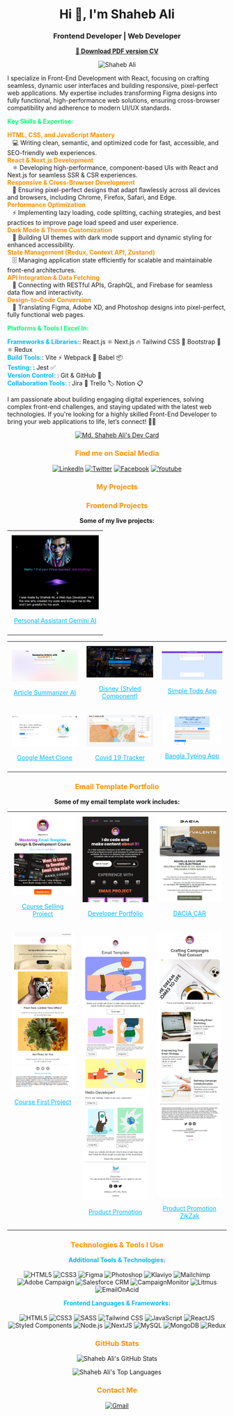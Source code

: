 <h1 align="center">Hi 👋, I'm Shaheb Ali</h1> 
<h3 align="center">Frontend Developer | Web Developer</h3>
<p align="center"><strong><a href="https://drive.google.com/file/d/1RdCuG3tXGOsMBmZmuoI1ll7JL1Ki0Qst/view?usp=sharing" target="_blank">📄 Download PDF version CV</a></strong></p>

<p align="center">
  <img src="https://komarev.com/ghpvc/?username=systembugbd" alt="Shaheb Ali" />
 
</p>

<div style="max-width: 700px; margin: 0 auto; text-align: left;">
  <p  align="left" >
I specialize in Front-End Development with React, focusing on crafting seamless, dynamic user interfaces and building responsive, pixel-perfect web applications. My expertise includes transforming Figma designs into fully functional, high-performance web solutions, ensuring cross-browser compatibility and adherence to modern UI/UX standards.
  </p>

  <p align="left">
    <strong style="color:#00ff74">Key Skills & Expertise:</strong>
    <ul style="list-style-type: none; padding: 0; text-align:left; list-style:none;">
      <li style="list-style:none"><strong style="color:#ff8f00">HTML, CSS, and JavaScript Mastery</strong><br/> &nbsp; &nbsp;💻 Writing clean, semantic, and optimized code for fast, accessible, and SEO-friendly web experiences.</li>
      <li style="list-style:none"><strong style="color:#ff8f00">React & Next.js Development</strong><br/> &nbsp; &nbsp;⚛️ Developing high-performance, component-based UIs with React and Next.js for seamless SSR & CSR experiences.</li>
      <li style="list-style:none"><strong style="color:#ff8f00">Responsive & Cross-Browser Development</strong><br/> &nbsp; &nbsp;📱 Ensuring pixel-perfect designs that adapt flawlessly across all devices and browsers, including Chrome, Firefox, Safari, and Edge.</li>
      <li style="list-style:none"><strong style="color:#ff8f00">Performance Optimization</strong><br/> &nbsp; &nbsp;⚡ Implementing lazy loading, code splitting, caching strategies, and best practices to improve page load speed and user experience.</li>
      <li style="list-style:none"><strong style="color:#ff8f00">Dark Mode & Theme Customization</strong><br/> &nbsp; &nbsp;🌙 Building UI themes with dark mode support and dynamic styling for enhanced accessibility.</li>
     <li style="list-style:none"><strong style="color:#ff8f00">State Management (Redux, Context API, Zustand)</strong><br/> &nbsp; &nbsp;🗄️ Managing application state efficiently for scalable and maintainable front-end architectures.</li>
     <li style="list-style:none"><strong style="color:#ff8f00">API Integration & Data Fetching</strong><br/> &nbsp; &nbsp;🔗 Connecting with RESTful APIs, GraphQL, and Firebase for seamless data flow and interactivity.</li>
     <li style="list-style:none"><strong style="color:#ff8f00">Design-to-Code Conversion</strong><br/> &nbsp; &nbsp;🎨 Translating Figma, Adobe XD, and Photoshop designs into pixel-perfect, fully functional web pages.</li>
    </ul>
  </p>

  <p>
    <strong style="color:#00ff74">Platforms & Tools I Excel In:</strong>
    <ul style="list-style-type: none; padding: 0; list-style:none;">
      <li style="list-style:none">
      <strong style="color:#02b7ff">Frameworks & Libraries:</strong>: 
      React.js ⚛️ Next.js 🔥 Tailwind CSS 🎨 Bootstrap 📏 ⚛️ Redux
      </li>
      <li style="list-style:none">
      <strong style="color:#02b7ff">Build Tools:</strong>: 
       Vite ⚡ Webpack 🔧 Babel 📦
      </li>
       <li style="list-style:none">
      <strong style="color:#02b7ff">Testing: </strong>: 
       Jest ✅ 
      </li>
      <li style="list-style:none">
      <strong style="color:#02b7ff">Version Control: </strong>: 
       Git & GitHub 🔄 
      </li>
      <li style="list-style:none">
      <strong style="color:#02b7ff">Collaboration Tools: </strong>: 
       Jira 📌 Trello 🏷️ Notion 📋
      </li>
    </ul>
  </p>

  <p  align="left">
I am passionate about building engaging digital experiences, solving complex front-end challenges, and staying updated with the latest web technologies. If you're looking for a highly skilled Front-End Developer to bring your web applications to life, let’s connect! 🤝🚀
  </p>

<p align="center">
  <a href="https://app.daily.dev/mdshahebali"><img src="https://api.daily.dev/devcards/v2/60ZZnJqUI0Can0i4Haj6N.png?r=p8g" width="356" alt="Md. Shaheb Ali's Dev Card"/></a>
</p>

<h3 align="center" style="color:#ff8f00">Find me on Social Media</h3>

<p align="center">
  <a href="https://www.linkedin.com/in/md-shaheb-ali-wwwdon/" target="_blank"><img src="https://img.shields.io/badge/linkedin-%231E77B5.svg?&style=for-the-badge&logo=linkedin&logoColor=white" alt="LinkedIn" /></a>
  <a href="https://twitter.com/md_shaheb_ali" target="_blank"><img src="https://img.shields.io/badge/twitter-%2300acee.svg?&style=for-the-badge&logo=twitter&logoColor=white" alt="Twitter" /></a>
  <!-- <a href="https://www.behance.net/wwwdonus" target="_blank"><img src="https://img.shields.io/badge/behance-%23191919.svg?&style=for-the-badge&logo=behance&logoColor=white" alt="Behance" /></a> -->
  <a href="https://www.facebook.com/learnwithshaheb/?notif_id=1732716760404351&notif_t=page_user_activity&ref=notif" target="_blank"><img src="https://img.shields.io/badge/facebook-%231877F2.svg?&style=for-the-badge&logo=facebook&logoColor=white" alt="Facebook" /></a>
  <a href="https://www.youtube.com/@learnwithshaheb" target="_blank"><img src="https://img.shields.io/badge/youtube-%23FF0000.svg?&style=for-the-badge&logo=youtube&logoColor=white" alt="Youtube" /></a>
</p>

<h3 align="center" style="color:#ff8f00">My Projects</h3>

<h3 align="center" style="color:#ff8f00">Frontend Projects</h3>
<p align="center">
  <strong> Some of my live projects:</strong>
</p>

 <div align="center">
   <table style="width: 100%; max-width: 1000px; border-collapse: collapse;">
    <tr>
      <td style="text-align: center; padding: 10px;">
        <a href="https://personal-assistant-by-shaheb.netlify.app/" target="_blank" style="color:#02b7ff; text-align:center">
          <img src="https://raw.githubusercontent.com/ShahebAli247bd/va-with-gemini-ai/refs/heads/main/src/assets/personal-assistant.png" alt="Personal AI" width="200" height="auto"/>
        </a>
        <p><a href="https://personal-assistant-by-shaheb.netlify.app/" target="_blank" style="color:#02b7ff; text-align:center">Personal Assistant Gemini AI</a></p>
      </td>
    </tr>
   </table>
  
  <table style="width: 100%; max-width: 1000px; border-collapse: collapse;">
    <tr>
      <td style="text-align: center; padding: 10px;">
        <a href="https://article-summarizer-ai-by-shaheb.netlify.app/" target="_blank" style="color:#02b7ff; text-align:center">
          <img src="https://raw.githubusercontent.com/ShahebAli247bd/all-email-template/refs/heads/main/app/article-summary.gif" alt="Article Summarizer AI" width="200" height="auto"/>
        </a>
        <p><a href="https://article-summarizer-ai-by-shaheb.netlify.app/" target="_blank" style="color:#02b7ff; text-align:center">Article Summarizer AI</a></p>
      </td>
      <td style="text-align: center; padding: 10px;">
        <a href="https://disney-clone-style-component.netlify.app/" target="_blank" style="color:#02b7ff; text-align:center">
          <img src="https://raw.githubusercontent.com/ShahebAli247bd/all-email-template/refs/heads/main/app/disney.gif" alt="Disney Styled Component" width="200" height="auto"/>
        </a>
        <p><a href="https://disney-clone-style-component.netlify.app/" target="_blank" style="color:#02b7ff; text-align:center">Disney (Styled Component)</a></p>
      </td>
      <td style="text-align: center; padding: 10px;">
        <a href="https://react-redux-todo-app-with-json-server.netlify.app/" target="_blank" style="color:#02b7ff; text-align:center"> 
          <img src="https://raw.githubusercontent.com/ShahebAli247bd/all-email-template/refs/heads/main/app/todo-app.gif" alt="Simple Todo App" width="200" height="auto"/>
        </a>
        <p><a href="https://react-redux-todo-app-with-json-server.netlify.app/" target="_blank" style="color:#02b7ff; text-align:center">Simple Todo App</a></p>
      </td>
    </tr>
    <tr>
      <td style="text-align: center; padding: 10px;">
        <a href="https://google-meet-clone-by-shaheb.netlify.app/" target="_blank" style="color:#02b7ff; text-align:center">
          <img src="https://raw.githubusercontent.com/ShahebAli247bd/all-email-template/refs/heads/main/app/google-meet.gif" alt="Google Meet Clone" width="200" height="auto"/>
        </a>
        <p><a href="https://google-meet-clone-by-shaheb.netlify.app/" target="_blank" style="color:#02b7ff; text-align:center">Google Meet Clone</a></p>
      </td>
      <td style="text-align: center; padding: 10px;">
        <a href="https://covid19trackingappbyshaheb.netlify.app/" target="_blank" style="color:#02b7ff; text-align:center">
          <img src="https://raw.githubusercontent.com/ShahebAli247bd/all-email-template/refs/heads/main/app/covid-tracker.gif" alt="Covid-19 Tracker" width="200" height="auto"/>
        </a>
        <p><a href="https://covid19trackingappbyshaheb.netlify.app/" target="_blank" style="color:#02b7ff; text-align:center">Covid 19 Tracker</a></p>
      </td>
      <td style="text-align: center; padding: 10px;">
        <a href="https://systembugbd.github.io/speed-typing-master/" target="_blank" style="color:#02b7ff; text-align:center">
          <img src="https://raw.githubusercontent.com/ShahebAli247bd/all-email-template/refs/heads/main/app/typing.gif" alt="Bangla Typing App" width="200" height="auto"/>
        </a>
        <p><a href="https://systembugbd.github.io/speed-typing-master/" target="_blank" style="color:#02b7ff; text-align:center">Bangla Typing App</a></p>
      </td>
    </tr>
  </table>
</div>



<h3 align="center" style="color:#ff8f00">Email Template Portfolio</h3>

<p align="center">
  <strong>Some of my email template work includes:</strong>
</p>
<div align="center">
  <table style="width: 100%; max-width: 800px; border-collapse: collapse;">
    <tr>
        <td style="text-align: center; padding: 10px;">
        <a href="https://shahebali247bd.github.io/Mastering-Email-Template-101/" target="_blank" style="color:#02b7ff; text-align:center">
          <img src="https://raw.githubusercontent.com/ShahebAli247bd/all-email-template/refs/heads/main/email/course.gif" alt="Email Template Project 2" width="200" height="auto"/>
        </a>
        <p><a href="https://shahebali247bd.github.io/Mastering-Email-Template-101/" target="_blank" style="color:#02b7ff; text-align:center">Course Selling Project</a></p>
      </td>
       <td style="text-align: center; padding: 10px;">
        <a href="https://shahebali247bd.github.io/email-template-portfolio/" target="_blank" style="color:#02b7ff; text-align:center">
          <img src="https://raw.githubusercontent.com/ShahebAli247bd/all-email-template/refs/heads/main/email/profile.gif" alt="Email Template Project 3" width="200" height="auto"/>
        </a>
        <p><a href="https://shahebali247bd.github.io/email-template-portfolio/" target="_blank" style="color:#02b7ff; text-align:center">Developer Portfolio</a></p>
      </td>
      <td style="text-align: center; padding: 10px;">
        <a href="https://shahebali247bd.github.io/dacia-edm/" target="_blank" style="color:#02b7ff; text-align:center">
          <img src="https://raw.githubusercontent.com/ShahebAli247bd/all-email-template/refs/heads/main/email/dacia.gif" alt="Email Template Project 1" width="200" height="auto"/>
        </a>
        <p><a href="https://shahebali247bd.github.io/dacia-edm/" target="_blank" style="color:#02b7ff; text-align:center">DACIA CAR</a></p>
      </td>     
    </tr>
    <tr>
      <td style="text-align: center; padding: 10px;" valign="top">
        <a href="https://shahebali247bd.github.io/course-project-1/" target="_blank" style="color:#02b7ff; text-align:center">
          <img src="https://raw.githubusercontent.com/ShahebAli247bd/all-email-template/refs/heads/main/email/first-project.gif" alt="Email Template Project 4" width="200" height="auto"/>
        </a>
        <p><a href="https://shahebali247bd.github.io/course-project-1/" target="_blank" style="color:#02b7ff; text-align:center">Course First Project</a></p>
      </td>
      <td style="text-align: center; padding: 10px;">
        <a href="https://shahebali247bd.github.io/product-promotion-1/" target="_blank" style="color:#02b7ff; text-align:center">
          <img src="https://raw.githubusercontent.com/ShahebAli247bd/all-email-template/main/email/product-promotion.gif" alt="Email Template Project 5" width="200" height="auto"/>
        </a>
        <p><a href="https://shahebali247bd.github.io/product-promotion-1/" target="_blank" style="color:#02b7ff; text-align:center">Product Promotion</a></p>
      </td>
      <td style="text-align: center; padding: 10px;">
        <a href="https://shahebali247bd.github.io/product-promotion-2/" target="_blank" style="color:#02b7ff; text-align:center">
          <img src="https://raw.githubusercontent.com/ShahebAli247bd/all-email-template/main/email/product-promotion-2.gif" alt="Email Template Project 6" width="200" height="auto"/>
        </a>
        <p><a href="https://shahebali247bd.github.io/product-promotion-2/" target="_blank" style="color:#02b7ff; text-align:center">Product Promotion ZikZak</a></p>
      </td>
    </tr>
  </table>
</div>


<h3 align="center" style="color:#ff8f00">Technologies & Tools I Use</h3>

<p align="center">
  <strong style="color:#02b7ff">Additional Tools &amp; Technologies:</strong>
  <br/>  <br/>
  <img src="https://img.shields.io/badge/HTML5-%23E34F26.svg?&style=for-the-badge&logo=html5&logoColor=white" alt="HTML5" />
  <img src="https://img.shields.io/badge/CSS-%231572B6.svg?&style=for-the-badge&logo=css3&logoColor=white" alt="CSS3" />
  <img src="https://img.shields.io/badge/Figma-%23F24E1E.svg?&style=for-the-badge&logo=figma&logoColor=white" alt="Figma" />
  <img src="https://img.shields.io/badge/Photoshop-%23B4A0D7.svg?&style=for-the-badge&logo=adobephotoshop&logoColor=white" alt="Photoshop" />
  <img src="https://img.shields.io/badge/Klaviyo-%23F5A042.svg?&style=for-the-badge&logo=klaviyo&logoColor=white" alt="Klaviyo" />
  <img src="https://img.shields.io/badge/Mailchimp-%23FF9F1A.svg?&style=for-the-badge&logo=mailchimp&logoColor=white" alt="Mailchimp" />
  <img src="https://img.shields.io/badge/Adobe%20Campaign-%23FF6666.svg?&style=for-the-badge&logo=adobecampaign&logoColor=white" alt="Adobe Campaign" />
<img src="https://img.shields.io/badge/Salesforce-%23FF4F19.svg?&style=for-the-badge&logo=salesforce&logoColor=white" alt="Salesforce CRM" />
<img src="https://img.shields.io/badge/CampaignMonitor-%2339B54A.svg?&style=for-the-badge&logo=campaignmonitor&logoColor=white" alt="CampaignMonitor" />
<img src="https://img.shields.io/badge/Litmus-%23F0B800.svg?&style=for-the-badge&logo=litmus&logoColor=white" alt="Litmus" />
<img src="https://img.shields.io/badge/EmailOnAcid-%23EA4C89.svg?&style=for-the-badge&logo=emailonacid&logoColor=white" alt="EmailOnAcid" />

</p>

<p align="center">
  <strong style="color:#02b7ff">Frontend Languages &amp; Frameworks:</strong>
  <br/>  <br/>
  <img src="https://img.shields.io/badge/HTML5-%23E34F26.svg?&style=for-the-badge&logo=html5&logoColor=white" alt="HTML5" />
  <img src="https://img.shields.io/badge/CSS3-%231572B6.svg?&style=for-the-badge&logo=css3&logoColor=white" alt="CSS3" />
  <img src="https://img.shields.io/badge/SASS-%23CC6699.svg?&style=for-the-badge&logo=sass&logoColor=white" alt="SASS" />
  <img src="https://img.shields.io/badge/TailwindCSS-%23006FF6.svg?&style=for-the-badge&logo=tailwindcss&logoColor=white" alt="Tailwind CSS" />
  <img src="https://img.shields.io/badge/JavaScript-%23F7DF1E.svg?&style=for-the-badge&logo=javascript&logoColor=black" alt="JavaScript" />
  <img src="https://img.shields.io/badge/React-%2361DAFB.svg?&style=for-the-badge&logo=react&logoColor=black" alt="ReactJS" />
  <img src="https://img.shields.io/badge/Styled%20Components-%23DB7093.svg?&style=for-the-badge&logo=styled-components&logoColor=white" alt="Styled Components" />
  <img src="https://img.shields.io/badge/Node.js-%23339933.svg?&style=for-the-badge&logo=node.js&logoColor=white" alt="Node.js" />
  <img src="https://img.shields.io/badge/Next.js-%23000000.svg?&style=for-the-badge&logo=next.js&logoColor=white" alt="NextJS" />
  <!-- <img src="https://img.shields.io/badge/Laravel-%23FF2D20.svg?&style=for-the-badge&logo=laravel&logoColor=white" alt="Laravel" /> -->
  <!-- <img src="https://img.shields.io/badge/PHP-%23777BB4.svg?&style=for-the-badge&logo=php&logoColor=white" alt="PHP" /> -->
  <img src="https://img.shields.io/badge/MySQL-%2300f5a6.svg?&style=for-the-badge&logo=mysql&logoColor=white" alt="MySQL" />
  <img src="https://img.shields.io/badge/MongoDB-%2347A248.svg?&style=for-the-badge&logo=mongodb&logoColor=white" alt="MongoDB" />
    <img src="https://img.shields.io/badge/Redux-%230A7A8C.svg?&style=for-the-badge&logo=redux&logoColor=white" alt="Redux" />
</p>

<h3 align="center" style="color:#ff8f00">GitHub Stats</h3>

<p align="center">
  <img src="https://github-readme-stats.vercel.app/api?username=ShahebAli247bd&show_icons=true&hide_title=true&hide_border=true&count_private=true&theme=radical" alt="Shaheb Ali's GitHub Stats" />
</p>

<p align="center">
  <img src="https://github-readme-stats.vercel.app/api/top-langs/?username=ShahebAli247bd&layout=compact&hide_border=true&theme=radical" alt="Shaheb Ali's Top Languages" />
</p>

<h3 align="center" style="color:#ff8f00">Contact Me</h3>

<p align="center">
  <a href="mailto:shahebali247bd@gmail.com  target="_blank">
    <img src="https://img.shields.io/badge/gmail-%23D14836.svg?&style=for-the-badge&logo=gmail&logoColor=white" alt="Gmail" />
  </a>
</p>
</div>
